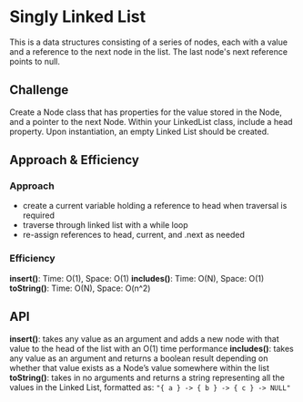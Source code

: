 # Singly Linked List
This is a data structures consisting of a series of nodes, each with a value and a reference to the next node in the list. The last node's next reference points to null.

## Challenge
Create a Node class that has properties for the value stored in the Node, and a pointer to the next Node.
Within your LinkedList class, include a head property. Upon instantiation, an empty Linked List should be created.

## Approach & Efficiency
### Approach
- create a current variable holding a reference to head when traversal is required
- traverse through linked list with a while loop
- re-assign references to head, current, and .next as needed

### Efficiency
**insert()**: Time: O(1), Space: O(1)
**includes()**: Time: O(N), Space: O(1)
**toString()**: Time: O(N), Space: O(n^2)

## API
**insert()**: takes any value as an argument and adds a new node with that value to the head of the list with an O(1) time performance
**includes()**: takes any value as an argument and returns a boolean result depending on whether that value exists as a Node’s value somewhere within the list
**toString()**: takes in no arguments and returns a string representing all the values in the Linked List, formatted as: `"{ a } -> { b } -> { c } -> NULL"`